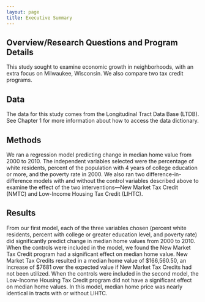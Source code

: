 ```yaml
---
layout: page
title: Executive Summary
---
```



## Overview/Research Questions and Program Details
This study sought to examine economic growth in neighborhoods, with an extra focus on Milwaukee, Wisconsin. We also compare two tax credit programs.

## Data
The data for this study comes from the Longitudinal Tract Data Base (LTDB). See Chapter 1 for more information about how to access the data dictionary.

## Methods
We ran a regression model predicting change in median home value from 2000 to 2010. The independent variables selected were the percentage of white residents, percent of the population with 4 years of college education or more, and the poverty rate in 2000.
We also ran two difference-in-difference models with and without the control variables described above to examine the effect of the two interventions—New Market Tax Credit (NMTC) and Low-Income Housing Tax Credit (LIHTC).

## Results
From our first model, each of the three variables chosen (percent white residents, percent with college or greater education level, and poverty rate) did significantly predict change in median home values from 2000 to 2010.
When the controls were included in the model, we found the New Market Tax Credit program had a significant effect on median home value. New Market Tax Credits resulted in a median home value of $166,560.50, an increase of $7681 over the expected value if New Market Tax Credits had not been utilized.
When the controls were included in the second model, the Low-Income Housing Tax Credit program did not have a significant effect on median home values. In this model, median home price was nearly identical in tracts with or without LIHTC.


